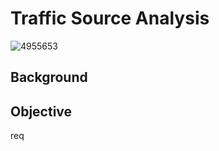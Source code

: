 # Traffic Source Analysis

![4955653](https://github.com/NmaxDiesel/Maven-Fuzzy-Factory/assets/123163060/6a4bfded-a9f6-48a4-8fcf-f8501ca56207)

## Background

## Objective


req
